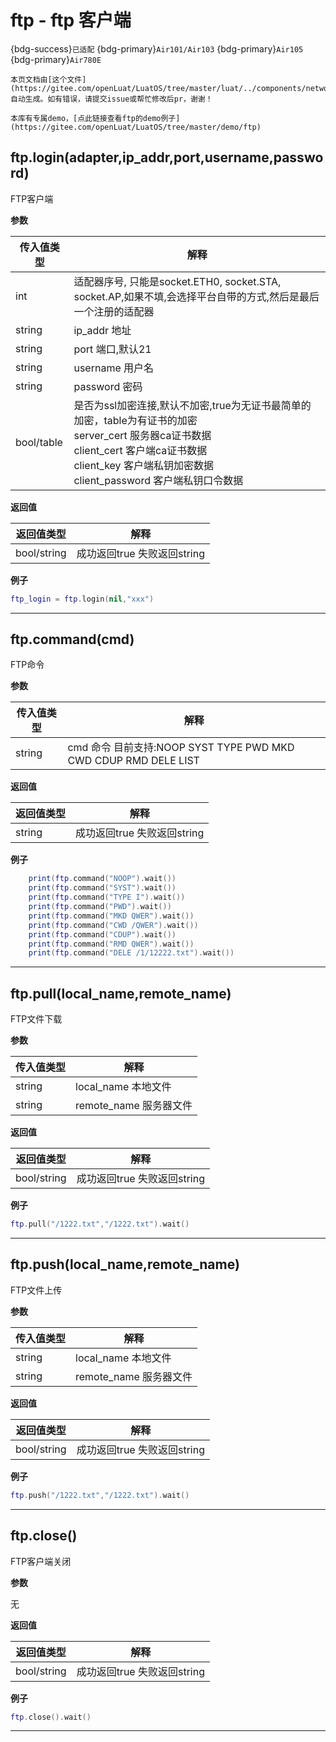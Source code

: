 # ftp - ftp 客户端

{bdg-success}`已适配` {bdg-primary}`Air101/Air103` {bdg-primary}`Air105` {bdg-primary}`Air780E`

```{note}
本页文档由[这个文件](https://gitee.com/openLuat/LuatOS/tree/master/luat/../components/network/libftp/luat_ftp_client.c)自动生成。如有错误，请提交issue或帮忙修改后pr，谢谢！
```

```{tip}
本库有专属demo，[点此链接查看ftp的demo例子](https://gitee.com/openLuat/LuatOS/tree/master/demo/ftp)
```

## ftp.login(adapter,ip_addr,port,username,password)



FTP客户端

**参数**

|传入值类型|解释|
|-|-|
|int|适配器序号, 只能是socket.ETH0, socket.STA, socket.AP,如果不填,会选择平台自带的方式,然后是最后一个注册的适配器|
|string|ip_addr 地址|
|string|port 端口,默认21|
|string|username 用户名|
|string|password 密码|
|bool/table|是否为ssl加密连接,默认不加密,true为无证书最简单的加密，table为有证书的加密 <br>server_cert 服务器ca证书数据 <br>client_cert 客户端ca证书数据 <br>client_key 客户端私钥加密数据 <br>client_password 客户端私钥口令数据|

**返回值**

|返回值类型|解释|
|-|-|
|bool/string|成功返回true 失败返回string|

**例子**

```lua
ftp_login = ftp.login(nil,"xxx")

```

---

## ftp.command(cmd)



FTP命令

**参数**

|传入值类型|解释|
|-|-|
|string|cmd 命令 目前支持:NOOP SYST TYPE PWD MKD CWD CDUP RMD DELE LIST|

**返回值**

|返回值类型|解释|
|-|-|
|string|成功返回true 失败返回string|

**例子**

```lua
    print(ftp.command("NOOP").wait())
    print(ftp.command("SYST").wait())
    print(ftp.command("TYPE I").wait())
    print(ftp.command("PWD").wait())
    print(ftp.command("MKD QWER").wait())
    print(ftp.command("CWD /QWER").wait())
    print(ftp.command("CDUP").wait())
    print(ftp.command("RMD QWER").wait())
	print(ftp.command("DELE /1/12222.txt").wait())

```

---

## ftp.pull(local_name,remote_name)



FTP文件下载

**参数**

|传入值类型|解释|
|-|-|
|string|local_name 本地文件|
|string|remote_name 服务器文件|

**返回值**

|返回值类型|解释|
|-|-|
|bool/string|成功返回true 失败返回string|

**例子**

```lua
ftp.pull("/1222.txt","/1222.txt").wait()

```

---

## ftp.push(local_name,remote_name)



FTP文件上传

**参数**

|传入值类型|解释|
|-|-|
|string|local_name 本地文件|
|string|remote_name 服务器文件|

**返回值**

|返回值类型|解释|
|-|-|
|bool/string|成功返回true 失败返回string|

**例子**

```lua
ftp.push("/1222.txt","/1222.txt").wait()

```

---

## ftp.close()



FTP客户端关闭

**参数**

无

**返回值**

|返回值类型|解释|
|-|-|
|bool/string|成功返回true 失败返回string|

**例子**

```lua
ftp.close().wait()

```

---

